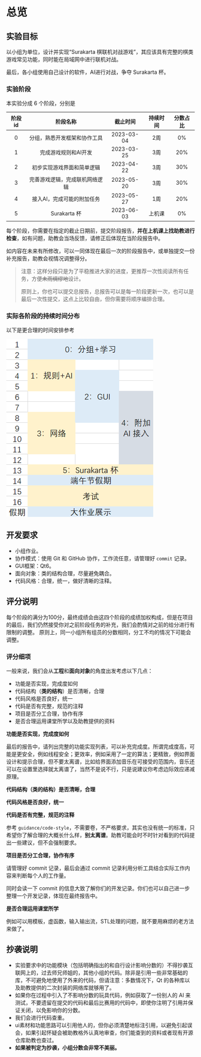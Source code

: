 # 总览

## 实验目标

以小组为单位，设计并实现“Surakarta 棋联机对战游戏”，其应该具有完整的棋类游戏常见功能，同时能在局域网中进行联机对战。

最后，各小组使用自己设计的软件，AI进行对战，争夺 Surakarta 杯。

### 实验阶段

本实验分成 6 个阶段，分别是

| 阶段id |           阶段名称           |  截止时间  | 持续时间 | 分数占比 |
| :----: | :--------------------------: | :--------: | :------: |  :------: |
|   0    | 分组，熟悉开发框架和协作工具 | 2023-03-04 | 2周 |    0%    |
|   1    |    完成游戏规则和AI开发      | 2023-03-25 | 3周  |   20%    |
|   2    |  初步实现游戏界面和简单逻辑  | 2023-04-22 | 3周 |   30%    |
|   3    |  完善游戏逻辑，完成联机网络逻辑  | 2023-05-20 | 3周 |   30%    |
|   4    | 接入AI，完成可能的附加任务 | 2023-05-27 | 1周  |   20%    |
|   5    | Surakarta 杯                   | 2023-06-03  | 上机课  |     0%    |


每个阶段，你需要在指定的截止日期前，提交阶段报告，**并在上机课上找助教进行检查**，如有问题，助教会当场反馈，请修正后体现在当阶段报告中。

如内容在未来有所修改，可以一同体现在最后一次的阶段报告中，或单独提交一份补充报告，助教会视情况调整得分。

> 注意：这样分段只是为了平稳推进大家的进度，更推荐一次性阅读所有任务，方便~~未雨绸缪地~~设计。
>
> 原则上，你也可以提交总报告，总报告可以是每一阶段更新一次，也可以是最后一次性提交，这点上比较自由，但你需要将顺序编排合理。

### 实际各阶段的持续时间分布

以下是更合理的时间安排参考

![](./imgs/timeline.png)

## 开发要求

- 小组作业。
- 协作模式：使用 Git 和 GitHub 协作，工作流任意，请管理好 `commit` 记录。
- GUI框架：Qt6。
- 面向对象：类的结构合理，尽量避免耦合。
- 代码风格：合理，统一，做好清晰的注释。

## 评分说明

每个阶段的满分为100分，最终成绩会由这四个阶段的成绩加权构成，但是在项目的最后，我们仍然接受你对之前阶段任务的补充，我们会酌情对之前的给分进行有限制的调整。
原则上，同一小组所有组员的分数相同，分工不均的情况下可能会调整。

### 评分细项

一般来说，我们会从**工程**和**面向对象**的角度出发考虑以下几点：

- 功能是否实现，完成度如何
- 代码结构（**类的结构**）是否清晰，合理
- 代码风格是否良好，统一
- 代码是否有完整，规范的注释
- 项目是否分工合理，协作有序
- 是否合理运用课堂所学以及助教提供的资料

**功能是否实现，完成度如何**

最后的报告中，请列出完整的功能实现列表，可以补充完成度。所谓完成度高，可能是更安全，例如线程安全；更效率，例如采用了一定的算法；更精致，例如界面设计和提示合理，但不要太离谱，比如给界面添加音乐在可接受的范围内，音乐还可以在设置里选择就太离谱了，当然不是说不行，只是说建议你考虑边际效应递减原理。

**代码结构（类的结构）是否清晰，合理**

**代码风格是否良好，统一**

**代码是否有完整，规范的注释**

参考 `guidance/code-style`，不需要卷，不严格要求，其实也没有统一的标准，只希望你了解合理的大概长什么样，**别太离谱**。助教可能会时不时针对看到的代码提出一些建议，但不会强制要求。

**项目是否分工合理，协作有序**

请管理好 commit 记录，最后会通过 commit 记录利用分析工具结合实际工作内容来判断每个人的工作量。

同时会读一下 commit 的信息大致了解你们的开发记录。你们也可以自己进一步整理一个开发记录，体现在最终报告中。

**是否合理运用课堂所学**

例如可以用模板，虚函数，输入输出流，STL处理的问题，就不要用麻烦的老方法来做了。

## 抄袭说明

- 实验要求中的功能模块（包括明确指出的和自行设计影响分数的）不得抄袭互联网上的，过去师兄师姐的，其他小组的代码。除非是引用一些非常基础的库，不可避免地使用了外来的代码，但请注意：多数情况下，Qt 的各种库以及助教提供的二次封装的网络库就够用了。
- 如果你在过程中引入了不影响分数的玩具代码，例如获取了一份别人的 AI 来测试，不要遗留在提交的代码和最后比赛用的代码中，即使你注明了引用并保证关闭，以免影响你的分数。
- 我们会进行代码查重。
- ui素材和功能思路可以引用他人的，但你必须清楚地标注引用，以避免引起误会，如果引起怀疑会被助教格外认真地审查，你们能查到的资料或者现有开源仓库助教也查过。
- **如果被判定为抄袭，小组分数会非常不美丽。**
